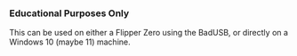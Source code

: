 ### Educational Purposes Only
This can be used on either a Flipper Zero using the BadUSB, or directly on a Windows 10 (maybe 11) machine.
